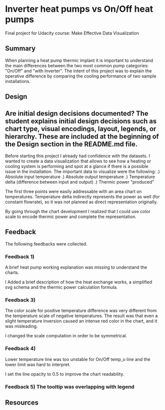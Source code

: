 # Inverter heat pumps vs On/Off heat pumps  
Final project for Udacity course: Make Effective Data Visualization

## Summary
When planning a heat pump thermic implant it is important to understand the main differences between the
two most common pump categories: "On/Off" and "with Inverter".
The intent of this project was to explain the operative difference by comparing the cooling performance of two sample installations.


## Design
Are initial design decisions documented?
The student explains initial design decisions such as chart type, visual encodings, layout, legends, or hierarchy. These are included at the beginning of the Design section in the README.md file.
-------
Before starting this project I already had confidence with the datasets.
I wanted to create a data visualization that allows to see how a heating or cooling system is performing and spot at a glance if there is a possible issue in the installation.
The important data to visualize were the following:
.) Absolute input temperature
.) Absolute output temperature
.) Temperature delta (difference between input and output)
.) Thermic power "produced"

The first three points were easily addressable with an area chart on temperatures.
Temperature delta indirectly represents the power as well (for constant flowrate), so it was not planned as direct representation originally.

By going through the chart development I realized that I could use color scale to encode thermic power and complete the representation.

## Feedback
The following feedbacks were collected.

### Feedback 1)
A brief heat pump working explanation was missing to understand the charts.

I Added a brief description of how the heat exchange works, a simplified svg schema and
the thermic power calculation formula.

### Feedback 3)
The color scale for positive temperature difference was very different from the temperature scale of negative temperatures. The result was that even a slight temperature inversion caused an intense red color in the chart, and it was misleading.

I changed the scale computation in order to be symmetrical.

### Feedback 4)
Lower temperature line was too unstable for On/Off temp_o line and the lower limit was hard to interpret.

I set the line opacity to 0.5 to improve the chart readability.

### Feedback 5) The tooltip was overlapping with legend


## Resources
